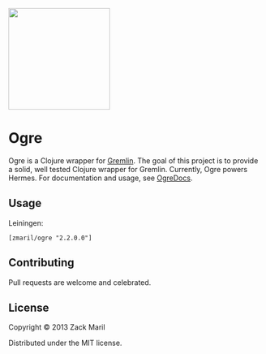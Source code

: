 <img src="https://raw.github.com/zmaril/ogre/master/ogre.png" height="200"></img>

# Ogre

Ogre is a Clojure wrapper for
[Gremlin](https://github.com/tinkerpop/gremlin/wiki). The goal of this
project is to provide a solid, well tested Clojure wrapper for
Gremlin. Currently, Ogre powers Hermes. For documentation and usage,
see [OgreDocs](http://ogredocs.com/).


## Usage

Leiningen:

```
[zmaril/ogre "2.2.0.0"]
```


## Contributing 

Pull requests are welcome and celebrated.

## License

Copyright © 2013 Zack Maril

Distributed under the MIT license. 
